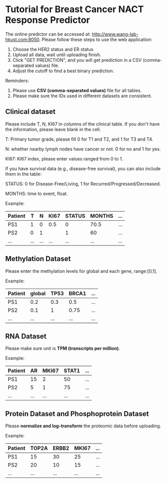 # Tutorial for Breast Cancer NACT Response Predictor

The online predictor can be accessed at: http://www.wang-lab-hkust.com:8050.
Please follow these steps to use the web application:
1. Choose the HER2 status and ER status
2. Upload all data, wait until uploading finish.
3. Click "GET PREDICTION", and you will get prediction in a CSV (comma-separated values) file.
4. Adjust the cutoff to find a best binary prediction.

Reminders:
1. Please use **CSV (comma-separated values)** file for all tables.
2. Please make sure the IDs used in different datasets are consistent.

## Clinical dataset

Please include T, N, KI67 in columns of the clinical table. If you don't have the information, please leave blank in the cell.

T: Primary tumor grade, please fill 0 for T1 and T2, and 1 for T3 and T4.

N: whether nearby lymph nodes have cancer or not. 0 for no and 1 for yes.

KI67: KI67 index, please enter values ranged from 0 to 1.

If you have survival data (e.g., disease-free survival), you can also include them in the table:

STATUS: 0 for Disease-Free/Living, 1 for Recurred/Progressed/Decreased.

MONTHS: time to event, float.

Example:

| Patient | T | N | KI67 | STATUS | MONTHS |... |
| --- | --- | --- | --- | --- | --- | --- |
| PS1 | 1 | 0 | 0.5 | 0 | 70.5 | ... |
| PS2 | 0 | 1 |  | 1 | 60 | ... |
| ... | ... | ... | ... | ... | ... | ... |


## Methylation Dataset

Please enter the methylation levels for global and each gene, range:[0,1].

Example:

| Patient | global | TP53 | BRCA1 | ... |
| --- | --- | --- | --- | --- |
| PS1 | 0.2 | 0.3 | 0.5 | ... |
| PS2 | 0.1 | 1 | 0.75 | ... |
| ... | ... | ... | ... | ... |

## RNA Dataset

Please make sure unit is **TPM (transcripts per million)**.

Example:

| Patient | AR | MKI67 | STAT1 | ... |
| --- | --- | --- | --- | --- |
| PS1 | 15 | 2 | 50 | ... |
| PS2 | 5 | 1 | 75 | ... |
| ... | ... | ... | ... | ... |

## Protein Dataset and Phosphoprotein Dataset

Please **normalize and log-transform** the proteomic data before uploading.

Example:

| Patient | TOP2A | ERBB2 | MKI67 | ... |
| --- | --- | --- | --- | --- |
| PS1 | 15 | 30 | 25 | ... |
| PS2 | 20 | 10 | 15 | ... |
| ... | ... | ... | ... | ... |
